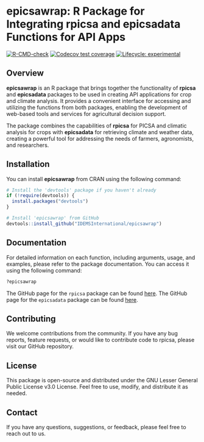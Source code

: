 
<!-- README.md is generated from README.Rmd. Please edit that file -->

# epicsawrap: R Package for Integrating rpicsa and epicsadata Functions for API Apps

<!-- badges: start -->

[![R-CMD-check](https://github.com/IDEMSInternational/epicsawrap/workflows/R-CMD-check/badge.svg)](https://github.com/IDEMSInternational/epicsawrap/actions)
[![Codecov test
coverage](https://codecov.io/gh/IDEMSInternational/epicsawrap/branch/main/graph/badge.svg)](https://app.codecov.io/gh/IDEMSInternational/epicsawrap?branch=main)
[![Lifecycle:
experimental](https://img.shields.io/badge/lifecycle-experimental-orange.svg)](https://lifecycle.r-lib.org/articles/stages.html#experimental)
<!-- badges: end -->

## Overview

**epicsawrap** is an R package that brings together the functionality of
**rpicsa** and **epicsadata** packages to be used in creating API
applications for crop and climate analysis. It provides a convenient
interface for accessing and utilizing the functions from both packages,
enabling the development of web-based tools and services for
agricultural decision support.

The package combines the capabilities of **rpicsa** for PICSA and
climatic analysis for crops with **epicsadata** for retrieving climate
and weather data, creating a powerful tool for addressing the needs of
farmers, agronomists, and researchers.

## Installation

You can install **epicsawrap** from CRAN using the following command:

``` r
# Install the 'devtools' package if you haven't already
if (!require(devtools)) {
  install.packages("devtools")
}

# Install 'epicsawrap' from GitHub
devtools::install_github("IDEMSInternational/epicsawrap")
```

## Documentation

For detailed information on each function, including arguments, usage,
and examples, please refer to the package documentation. You can access
it using the following command:

``` r
?epicsawrap
```

The GitHub page for the `rpicsa` package can be found
[here](https://github.com/IDEMSInternational/rpicsa). The GitHub page
for the `epicsadata` package can be found
[here](https://github.com/IDEMSInternational/epicsadata).

## Contributing

We welcome contributions from the community. If you have any bug
reports, feature requests, or would like to contribute code to rpicsa,
please visit our GitHub repository.

## License

This package is open-source and distributed under the GNU Lesser General
Public License v3.0 License. Feel free to use, modify, and distribute it
as needed.

## Contact

If you have any questions, suggestions, or feedback, please feel free to
reach out to us.
